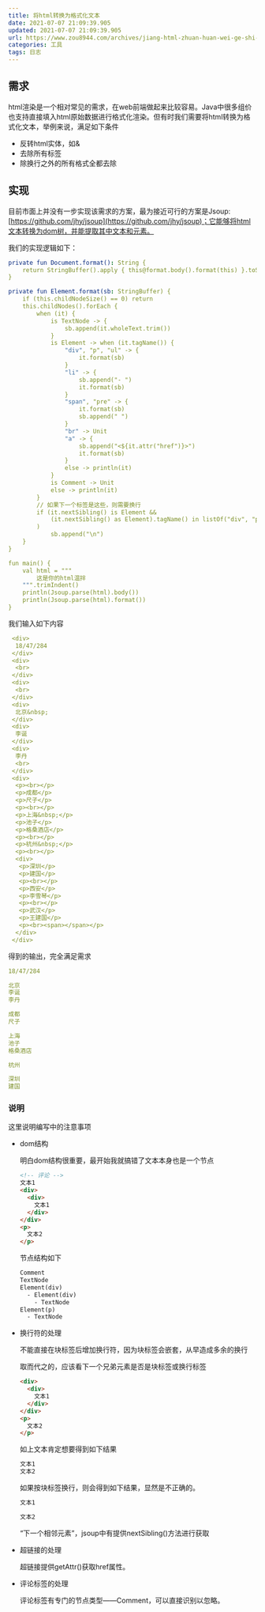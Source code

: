 ```yaml
---
title: 将html转换为格式化文本
date: 2021-07-07 21:09:39.905
updated: 2021-07-07 21:09:39.905
url: https://www.zou8944.com/archives/jiang-html-zhuan-huan-wei-ge-shi-hua-wen-ben
categories: 工具
tags: 日志
---
```


## 需求

html渲染是一个相对常见的需求，在web前端做起来比较容易。Java中很多组价也支持直接填入html原始数据进行格式化渲染。但有时我们需要将html转换为格式化文本，举例来说，满足如下条件

- 反转html实体，如&amp;
- 去除所有标签
- 除换行之外的所有格式全都去除

## 实现

目前市面上并没有一步实现该需求的方案，最为接近可行的方案是Jsoup:[https://github.com/jhy/jsoup](https://github.com/jhy/jsoup)；它能够将html文本转换为dom树，并能提取其中文本和元素。

我们的实现逻辑如下：

```yaml
private fun Document.format(): String {
    return StringBuffer().apply { this@format.body().format(this) }.toString()
}

private fun Element.format(sb: StringBuffer) {
    if (this.childNodeSize() == 0) return
    this.childNodes().forEach {
        when (it) {
            is TextNode -> {
                sb.append(it.wholeText.trim())
            }
            is Element -> when (it.tagName()) {
                "div", "p", "ul" -> {
                    it.format(sb)
                }
                "li" -> {
                    sb.append("- ")
                    it.format(sb)
                }
                "span", "pre" -> {
                    it.format(sb)
                    sb.append(" ")
                }
                "br" -> Unit
                "a" -> {
                    sb.append("<${it.attr("href")}>")
                    it.format(sb)
                }
                else -> println(it)
            }
            is Comment -> Unit
            else -> println(it)
        }
        // 如果下一个标签是这些，则需要换行
        if (it.nextSibling() is Element &&
            (it.nextSibling() as Element).tagName() in listOf("div", "p", "ul", "li", "a", "br")
        )
            sb.append("\n")
    }
}

fun main() {
    val html = """
        这是你的html温拌
    """.trimIndent()
    println(Jsoup.parse(html).body())
    println(Jsoup.parse(html).format())
}
```

我们输入如下内容

```yaml
 <div>
  18/47/284
 </div>
 <div>
  <br>
 </div>
 <div>
  <br>
 </div>
 <div>
  北京&nbsp;
 </div>
 <div>
  李诞
 </div>
 <div>
  李丹
  <br>
 </div>
 <div>
  <p><br></p>
  <p>成都</p>
  <p>尺子</p>
  <p><br></p>
  <p>上海&nbsp;</p>
  <p>池子</p>
  <p>格桑酒店</p>
  <p><br></p>
  <p>杭州&nbsp;</p>
  <p><br></p>
  <div>
   <p>深圳</p>
   <p>建国</p>
   <p><br></p>
   <p>西安</p>
   <p>李雪琴</p>
   <p><br></p>
   <p>武汉</p>
   <p>王建国</p> 
   <p><br><span></span></p>
  </div>
 </div>
```

得到的输出，完全满足需求

```yaml
18/47/284

北京
李诞
李丹

成都
尺子

上海
池子
格桑酒店

杭州

深圳
建国
```

### 说明

这里说明编写中的注意事项

- dom结构

    明白dom结构很重要，最开始我就搞错了文本本身也是一个节点

    ```html
    <!-- 评论 -->
    文本1
    <div>
      <div>
        文本1
      </div>
    </div>
    <p>
      文本2
    </p>
    ```

    节点结构如下

    ```html
    Comment
    TextNode
    Element(div)
      - Element(div)
        - TextNode
    Element(p)
      - TextNode
    ```

- 换行符的处理

    不能直接在块标签后增加换行符，因为块标签会嵌套，从早造成多余的换行

    取而代之的，应该看下一个兄弟元素是否是块标签或换行标签

    ```html
    <div>
      <div>
        文本1
      </div>
    </div>
    <p>
      文本2
    </p>
    ```

    如上文本肯定想要得到如下结果

    ```html
    文本1
    文本2
    ```

    如果按块标签换行，则会得到如下结果，显然是不正确的。

    ```html
    文本1

    文本2
    ```

    “下一个相邻元素”，jsoup中有提供nextSibling()方法进行获取

- 超链接的处理

    超链接提供getAttr()获取href属性。

- 评论标签的处理

    评论标签有专门的节点类型——Comment，可以直接识别以忽略。
